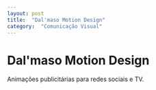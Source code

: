 ```yaml
---
layout: post
title:  "Dal'maso Motion Design"
category:  "Comunicação Visual"
---
```


# Dal'maso Motion Design

Animações publicitárias para redes sociais e TV. 
